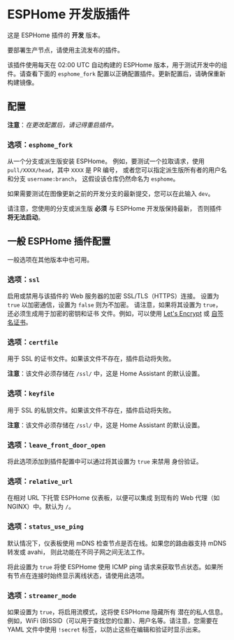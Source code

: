 # ESPHome 开发版插件

这是 ESPHome 插件的 **开发** 版本。

要部署生产节点，请使用主流发布的插件。

该插件使用每天在 02:00 UTC 自动构建的 ESPHome 版本，用于测试开发中的组件。请查看下面的 `esphome_fork` 配置以正确配置插件。更新配置后，请确保重新构建镜像。

## 配置

**注意**：_在更改配置后，请记得重启插件。_

### 选项：`esphome_fork`

从一个分支或派生版安装 ESPHome。
例如，要测试一个拉取请求，使用 `pull/XXXX/head`，其中 `XXXX` 是 PR 编号，
或者您可以指定派生版所有者的用户名和分支 `username:branch`，
这假设该仓库仍然命名为 `esphome`。

如果需要测试在图像更新之前的开发分支的最新提交，您可以在此输入 `dev`。

请注意，您使用的分支或派生版 **必须** 与 ESPHome 开发版保持最新，
否则插件 **将无法启动**。

## 一般 ESPHome 插件配置

一般选项在其他版本中也可用。

### 选项：`ssl`

启用或禁用与该插件的 Web 服务器的加密 SSL/TLS（HTTPS）连接。
设置为 `true` 以加密通信，设置为 `false` 则为不加密。
请注意，如果将其设置为 `true`，还必须生成用于加密的密钥和证书
文件。例如，可以使用 [Let's Encrypt](https://www.home-assistant.io/addons/lets_encrypt/)
或 [自签名证书](https://www.home-assistant.io/docs/ecosystem/certificates/tls_self_signed_certificate/)。

### 选项：`certfile`

用于 SSL 的证书文件。如果该文件不存在，插件启动将失败。

**注意**：该文件必须存储在 `/ssl/` 中，这是 Home Assistant 的默认设置。

### 选项：`keyfile`

用于 SSL 的私钥文件。如果该文件不存在，插件启动将失败。

**注意**：该文件必须存储在 `/ssl/` 中，这是 Home Assistant 的默认设置。

### 选项：`leave_front_door_open`

将此选项添加到插件配置中可以通过将其设置为 `true` 来禁用
身份验证。

### 选项：`relative_url`

在相对 URL 下托管 ESPHome 仪表板，以便可以集成
到现有的 Web 代理（如 NGINX）中。默认为 `/`。

### 选项：`status_use_ping`

默认情况下，仪表板使用 mDNS 检查节点是否在线。如果您的路由器支持 mDNS 转发或 avahi，
则此功能在不同子网之间无法工作。

将此设置为 `true` 将使 ESPHome 使用 ICMP ping 请求来获取节点状态。如果所有节点在连接时始终显示离线状态，请使用此选项。

### 选项：`streamer_mode`

如果设置为 `true`，将启用流模式，这将使 ESPHome 隐藏所有
潜在的私人信息。例如，WiFi (B)SSID（可以用于查找您的位置）、用户名等。请注意，您需要在 YAML 文件中使用
`!secret` 标签，以防止这些在编辑和验证时显示出来。